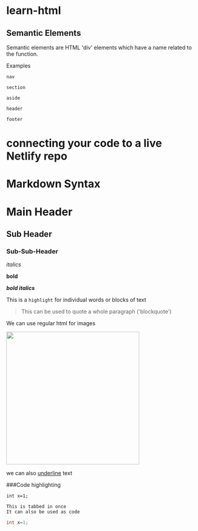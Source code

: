 
# learn-html
## Semantic Elements
Semantic elements are HTML 'div' elements which have a name related to the function.

Examples

	nav

	section

	aside

	header

	footer


# connecting your code to a live Netlify repo

# Markdown Syntax

# Main Header
## Sub Header
### Sub-Sub-Header

*italics*

**bold**

***bold italics***

This is a `highlight` for individual words or blocks of text

> This can be used to quote a whole paragraph ('blockquote')

We can use regular html for images

<img src="https://static.boredpanda.com/blog/wp-content/uploads/2019/10/norwegian-forest-cats-sampy-hiskias-fb47-png__700.jpg" width="350" />

we can also <span style="text-decoration:underline">underline</span> text

###Code highlighting
```
int x=1;
```
	
	This is tabbed in once
	It can also be used as code

```java
int x=1;
```

